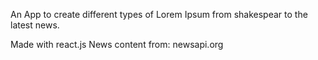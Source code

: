 An App to create different types of Lorem Ipsum from shakespear to the latest news.

Made with react.js
News content from: newsapi.org


